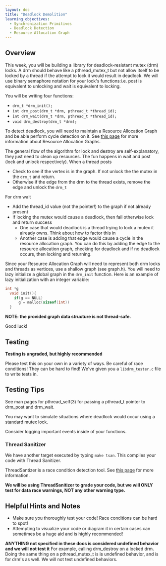 ```yaml
---
layout: doc
title: "Deadlock Demolition"
learning_objectives:
  - Synchronization Primitives
  - Deadlock Detection 
  - Resource Allocation Graph
---
```


## Overview

This week, you will be building a library for deadlock-resistant mutex (drm) locks. A drm should behave like a pthread_mutex_t but not allow itself to be locked by a thread if the attempt to lock it would result in deadlock. We will use binary semaphore notation for your lock's functions:i.e. post is equivalent to unlocking and wait is equivalent to locking.

You will be writing four functions:

* `drm_t *drm_init();`
* `int drm_post(drm_t *drm, pthread_t *thread_id);`
* `int drm_wait(drm_t *drm, pthread_t *thread_id);`
* `void drm_destroy(drm_t *drm);`

To detect deadlock, you will need to maintain a Resource Allocation Graph and be able perform cycle detection on it. See [this page](http://cs241.cs.illinois.edu/coursebook/Deadlock#resource-allocation-graphs) for more information about Resource Allocation Graphs.

The general flow of the algorithm for lock and destroy are self-explanatory, they just need to clean up resources. The fun happens in wait and post (lock and unlock respectively). When a thread posts

* Check to see if the vertex is in the graph. If not unlock the the mutex in the `drm_t` and return.
* Otherwise if the edge from the drm to the thread exists, remove the edge and unlock the `drm_t`

For drm wait

* Add the thread_id value (not the pointer!) to the graph if not already present
* If locking the mutex would cause a deadlock, then fail otherwise lock and return success
    * One case that would deadlock is a thread trying to lock a mutex it already owns. Think about how to factor this in
    * Another case is adding that edge would cause a cycle in the resource allocation graph. You can do this by adding the edge to the resource allocation graph, checking for deadlock and if no deadlock occurs, then locking and returning.

Since your Resource Allocation Graph will need to represent both drm locks and threads as vertices, use a shallow graph (see graph.h). You will need to lazy initialize a global graph in the `drm_init` function.
Here is an example of lazy initialization with an integer variable:

```c
int *g
  void init(){
    if(g == NULL)
      g = malloc(sizeof(int))
  }
```

**NOTE: the provided graph data structure is not thread-safe.**

Good luck!


## Testing

**Testing is ungraded, but highly recommended**

Please test this on your own in a variety of ways. Be careful of race conditions! They can be hard to find!  We've given you a `libdrm_tester.c` file to write tests in.

## Testing Tips

See man pages for pthread_self(3) for passing a pthread_t pointer to drm_post and drm_wait. 

You may want to simulate situations where deadlock would occur using a standard mutex lock. 

Consider logging important events inside of your functions.

### Thread Sanitizer

We have another target executed by typing `make tsan`. This compiles your code with Thread Sanitizer.

ThreadSantizer is a race condition detection tool. See [this page](https://github.com/angrave/SystemProgramming/wiki/C-Programming%2C-Part-5%3A-Debugging#tsan) for more information.

**We will be using ThreadSanitizer to grade your code, but we will ONLY test for data race warnings, NOT any other warning type.**


## Helpful Hints and Notes

*   Make sure you thoroughly test your code! Race conditions can be hard to spot!
*   Attempting to visualize your code or diagram it in certain cases can sometimes be a huge aid and is highly recommended!

**ANYTHING not specified in these docs is considered undefined behavior and we will not test it**
For example, calling drm_destroy on a locked drm. Doing the same thing on a pthread_mutex_t is is undefined behavior, and is for drm's as well. We will not test undefined behaviors.

